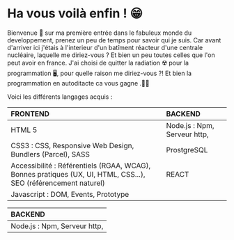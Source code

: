 #  Ha vous voilà enfin ! 😁 
Bienvenue 👋 sur ma première entrée dans le fabuleux monde du developpement, prenez un peu de temps pour savoir qui je suis.
Car avant d'arriver ici j'étais à l'interieur d'un batîment réacteur d'une centrale nucléaire, laquelle me diriez-vous ? Et bien un peu toutes celles que l'on peut avoir en france.
J'ai choisi de quitter la radiation ☢️ pour la programmation 🖥️, pour quelle raison me diriez-vous ?! Et bien la programmation en autoditacte ca vous gagne .👨‍💻

Voici les différents langages acquis :

| FRONTEND | BACKEND |
| :----------- | :----------- |
| HTML 5 | Node.js : Npm, Serveur http,  |
| CSS3 : CSS, Responsive Web Design, Bundlers (Parcel), SASS | ProstgreSQL |
| Accessibilité : Référentiels (RGAA, WCAG), Bonnes pratiques (UX, UI, HTML, CSS...), SEO (référencement naturel) | REACT |
| Javascript : DOM, Events, Prototype | 

| BACKEND |
| :-------- |
|Node.js : Npm, Serveur http, |
